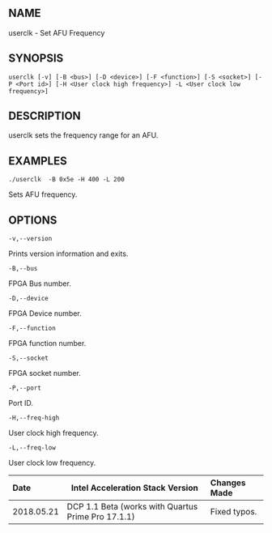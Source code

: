 ## NAME ##
userclk - Set AFU Frequency

## SYNOPSIS  ##

`userclk [-v] [-B <bus>] [-D <device>] [-F <function>] [-S <socket>] [-P <Port id>] [-H <User clock high frequency>] -L <User clock low frequency>]`


## DESCRIPTION ##

userclk sets the frequency range for an AFU. 

## EXAMPLES  ##

`./userclk  -B 0x5e -H 400 -L 200`

 Sets AFU frequency.

## OPTIONS ##

`-v,--version`

Prints version information and exits.

`-B,--bus` 

FPGA Bus number.

`-D,--device` 

FPGA Device number.

`-F,--function` 

FPGA function number.

`-S,--socket` 

FPGA socket number.

`-P,--port` 

Port ID.

`-H,--freq-high ` 

User clock high frequency. 

`-L,--freq-low ` 

User clock low frequency. 

| Date | Intel Acceleration Stack Version | Changes Made |
|:------|----------------------------|:--------------|
|2018.05.21| DCP 1.1 Beta (works with Quartus Prime Pro 17.1.1) |  Fixed typos. |

